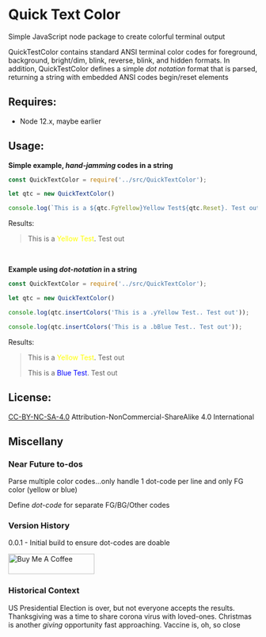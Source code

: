 # Quick Text Color

Simple JavaScript node package to create colorful terminal output

QuickTestColor contains standard ANSI terminal color codes for foreground, background, bright/dim, blink, reverse, blink, and hidden formats.  In addition, QuickTestColor defines a simple *dot notation* format that is parsed, returning a string with embedded ANSI codes begin/reset elements

## Requires:
- Node 12.x, maybe earlier

## Usage:

**Simple example, *hand-jamming* codes in a string**
```javascript
const QuickTextColor = require('../src/QuickTextColor');

let qtc = new QuickTextColor()

console.log(`This is a ${qtc.FgYellow}Yellow Test${qtc.Reset}. Test out`);
```

Results:

>This is a <span style="color:yellow">Yellow Test</span>. Test out

<br>

**Example using *dot-notation* in a string**
```javascript
const QuickTextColor = require('../src/QuickTextColor');

let qtc = new QuickTextColor()

console.log(qtc.insertColors('This is a .yYellow Test.. Test out'));

console.log(qtc.insertColors('This is a .bBlue Test.. Test out'));
```

Results:

>This is a <span style="color:yellow">Yellow Test</span>. Test out
>
>This is a <span style="color:blue">Blue Test</span>. Test out

## License:
[CC-BY-NC-SA-4.0](https://creativecommons.org/licenses/by-nc-sa/4.0/)
Attribution-NonCommercial-ShareAlike 4.0 International

## Miscellany

### Near Future to-dos
Parse multiple color codes...only handle 1 dot-code per line and only FG color (yellow or blue)

Define *dot-code* for separate FG/BG/Other codes

### Version History
0.0.1 - Initial build to ensure dot-codes are doable

<a href="https://www.buymeacoffee.com/MarkKozel" target="_blank"><img src="https://cdn.buymeacoffee.com/buttons/default-blue.png" alt="Buy Me A Coffee" height="41" width="174"></a>

### Historical Context
US Presidential Election is over, but not everyone accepts the results. Thanksgiving was a time to share corona virus with loved-ones. Christmas is another *giving* opportunity fast approaching. Vaccine is, oh, so close